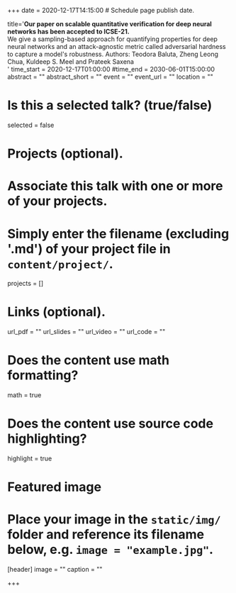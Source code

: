 +++
date = 2020-12-17T14:15:00  # Schedule page publish date.

title='<b>Our paper on scalable quantitative verification for deep neural networks
has been accepted to ICSE-21.</b> <br>We give a sampling-based approach for quantifying
properties for deep neural networks and an attack-agnostic metric called
adversarial hardness to capture a model's robustness. Authors: Teodora Baluta,
Zheng Leong Chua, Kuldeep S. Meel and Prateek Saxena<br>'
time_start = 2020-12-17T01:00:00
#time_end = 2030-06-01T15:00:00
abstract = ""
abstract_short = ""
event = ""
event_url = ""
location = ""

# Is this a selected talk? (true/false)
selected = false

# Projects (optional).
#   Associate this talk with one or more of your projects.
#   Simply enter the filename (excluding '.md') of your project file in `content/project/`.
projects = []

# Links (optional).
url_pdf = ""
url_slides = ""
url_video = ""
url_code = ""

# Does the content use math formatting?
math = true

# Does the content use source code highlighting?
highlight = true

# Featured image
# Place your image in the `static/img/` folder and reference its filename below, e.g. `image = "example.jpg"`.
[header]
image = ""
caption = ""

+++
